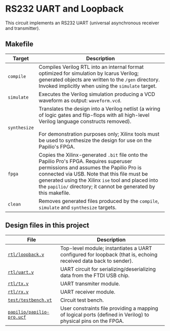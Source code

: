 # RS232 UART and Loopback

This circuit implements an RS232 UART (universal asynchronous receiver and transmitter).

## Makefile

Target       | Description
-------------|------------
`compile`    | Compiles Verilog RTL into an internal format optimized for simulation by Icarus Verilog; generated objects are written to the `/gen` directory. Invoked implicitly when using the `simulate` target.
`simulate`   | Executes the Verilog simulation producing a VCD waveform as output: `waveform.vcd`.
`synthesize` | Translates the design into a Verilog netlist (a wiring of logic gates and flip-flops with all high-level Verilog language constructs removed). <br><br> For demonstration purposes only; Xilinx tools must be used to synthesize the design for use on the Papilio's FPGA.
`fpga`       | Copies the Xilinx-generated `.bit` file onto the Papilio Pro's FPGA. Requires superuser permissions and assumes the Papilio Pro is connected via USB. Note that this file must be generated using the Xilinx `ise` tool and placed into the `papilio/` directory; it cannot be generated by this makefile.
`clean`      | Removes generated files produced by the `compile`, `simulate` and `synthesize` targets.

## Design files in this project

File | Description
-----|------------
[`rtl/loopback.v`](rtl/loopback.v) | Top-level module; instantiates a UART configured for loopback (that is, echoing received data back to sender).
[`rtl/uart.v`](rtl/uart.v) | UART circuit for serializing/deserializing data from the FTDI USB chip.
[`rtl/tx.v`](rtl/tx.v) | UART transmiter module.
[`rtl/rx.v`](rtl/rx.v) | UART receiver module.
[`test/testbench.vt`](test/testbench.vt) | Circuit test bench.
[`papilio/papilio-pro.ucf`](papilio/papilio-pro.ucf) | User constraints file providing a mapping of logical ports (defined in Verilog) to physical pins on the FPGA.
